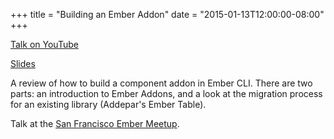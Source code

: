+++
title = "Building an Ember Addon"
date = "2015-01-13T12:00:00-08:00"
+++

[Talk on YouTube](https://youtu.be/g85K0V9YbLo)

[Slides](http://slides.com/azirbel/ember-addons)

A review of how to build a component addon in Ember CLI. There are two parts:
an introduction to Ember Addons, and a look at the migration process for an
existing library (Addepar's Ember Table).

Talk at the
[San Francisco Ember Meetup](http://www.meetup.com/Ember-SF/events/219261685/).
